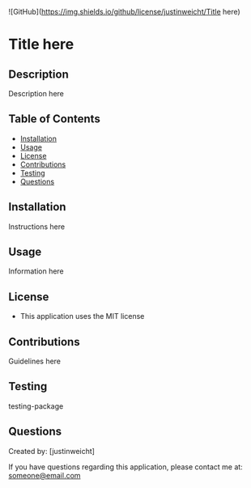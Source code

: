 
  ![GitHub](https://img.shields.io/github/license/justinweicht/Title here)
  # Title here

  ## Description
  Description here

  ## Table of Contents
  * [Installation](#installation)
  * [Usage](#usage)
  * [License](#license)
  * [Contributions](#contributions)
  * [Testing](#testing)
  * [Questions](#questions)

  ## Installation
  Instructions here

  ## Usage
  Information here

  ## License
  * This application uses the MIT license
  
  ## Contributions
  Guidelines here

  ## Testing
  testing-package

  ## Questions
  Created by: [justinweicht]
  
  If you have questions regarding this application, please contact me at: [someone@email.com](someone@email.com)
